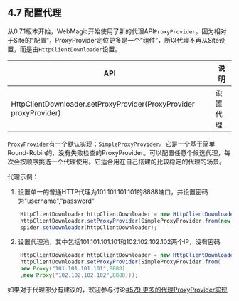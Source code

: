 ## 4.7 配置代理

从0.7.1版本开始，WebMagic开始使用了新的代理API`ProxyProvider`。因为相对于Site的“配置”，ProxyProvider定位更多是一个“组件”，所以代理不再从Site设置，而是由`HttpClientDownloader`设置。


| API	| 说明 |
| -------- | ------- | 
| HttpClientDownloader.setProxyProvider(ProxyProvider proxyProvider)| 设置代理|

`ProxyProvider`有一个默认实现：`SimpleProxyProvider`。它是一个基于简单Round-Robin的、没有失败检查的ProxyProvider。可以配置任意个候选代理，每次会按顺序挑选一个代理使用。它适合用在自己搭建的比较稳定的代理的场景。

代理示例：

1. 设置单一的普通HTTP代理为101.101.101.101的8888端口，并设置密码为"username","password"

```java
	HttpClientDownloader httpClientDownloader = new HttpClientDownloader();
	httpClientDownloader.setProxyProvider(SimpleProxyProvider.from(new Proxy("101.101.101.101",8888,"username","password")));
	spider.setDownloader(httpClientDownloader);
```

2. 设置代理池，其中包括101.101.101.101和102.102.102.102两个IP，没有密码

```java
	HttpClientDownloader httpClientDownloader = new HttpClientDownloader();
	httpClientDownloader.setProxyProvider(SimpleProxyProvider.from(
	new Proxy("101.101.101.101",8888)
	,new Proxy("102.102.102.102",8888)));
```

如果对于代理部分有建议的，欢迎参与讨论[#579 更多的代理ProxyProvider实现](https://github.com/code4craft/webmagic/issues/579)